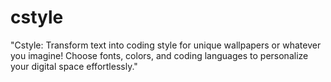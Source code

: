 # cstyle
"Cstyle: Transform text into coding style for unique wallpapers or whatever you imagine! Choose fonts, colors, and coding languages to personalize your digital space effortlessly."
